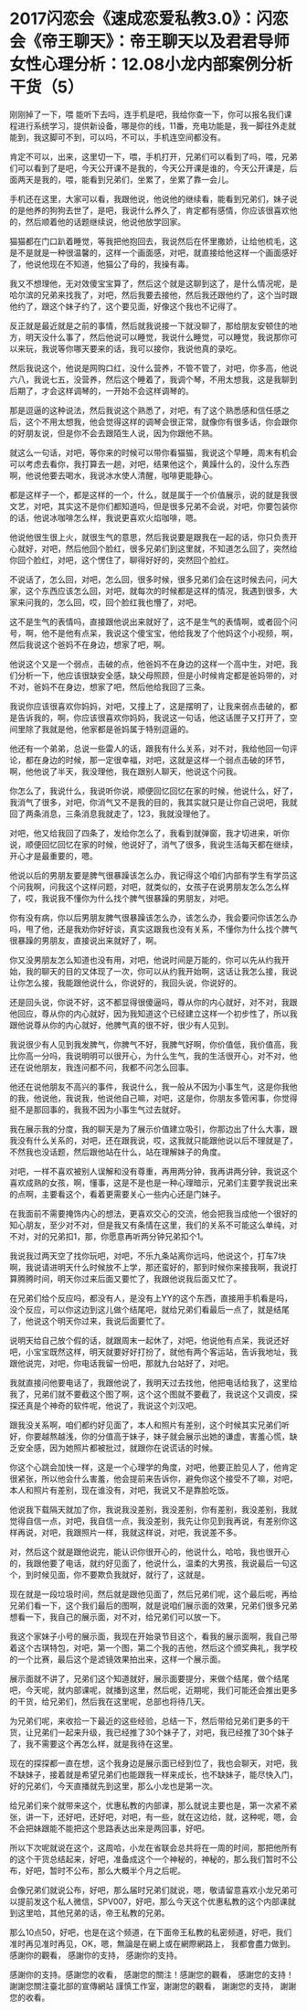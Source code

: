 # 2017闪恋会《速成恋爱私教3.0》：闪恋会《帝王聊天》：帝王聊天以及君君导师女性心理分析：12.08小龙内部案例分析干货（5）

刚刚掉了一下，喂 能听下去吗，连手机是吧，我给你查一下，你可以报名我们课程进行系统学习，提供新设备，哪是你的线，11番，充电功能是，我一脚往外走就能到，我这脚可不到，可以吗，不可以，手机连空间都没有。

肯定不可以，出来，这里切一下，喂，手机打开，兄弟们可以看到了吗，喂，兄弟们可以看到了是吧，今天公开课不是我的，今天公开课是谁的，今天公开课是，后面两天是我的，喂，能看到兄弟们，坐累了，坐累了靠一会儿。

手机还在这里，大家可以看，我跟他说，他说他的继续看，能看到兄弟们，妹子说的是他养的狗狗去世了，是吧，我说什么养久了，肯定都有感情，你应该很喜欢他的，然后顺着他的话题继续说，他说他放学回家。

猫猫都在门口趴着睡觉，等我把他抱回去，我说然后在怀里撒娇，让给他梳毛，这是不是就是一种很温馨的，这样一个画面感，对吧，就直接给他这样一个画面感好了，他说他现在不知道，他猫公了母的，我操有毒。

我又不想理他，无对效傻宝宝算了，然后这个就是这聊到这了，是什么情况呢，是哈尔滨的兄弟来找我了，对吧，然后我要去接他，然后我还跟他约了，这个当时跟他约了，跟这个妹子约了，这个要见面，好像这个我也不记得了。

反正就是最近就是之前的事情，然后就我说接一下就没聊了，那给朋友安顿住的地方，明天没什么事了，然后他说可以睡觉，我说什么睡觉，可以睡觉，我说那你可以来玩，我说等你哪天要来的话，我可以接你，我说他真的录吃。

然后我说这个，他说是网购口红，没什么营养，不管不管了，对吧，你多高，他说六八，我说七五，没营养，然后这个睡着了，我调个琴，不用太想我，这是我聊到后期了，才会这样调琴的，一开始不会这样调琴的。

那是逗逼的这种说法，然后我说这个熟悉了，对吧，有了这个熟悉感和信任感之后，这个不用太想我，他会觉得这样的调琴会很正常，就像你有很多话，你会跟你的好朋友说，但是你不会去跟陌生人说，因为你跟他不熟。

就这么一句话，对吧，等你来的时候可以带你看猫猫，我说这个早睡，周末有机会可以考虑去看你，我打算去一趟，对吧，结果他这个，黄躁什么的，没什么东西啊，他说他要去喝水，我说冰水使人清醒，咖啡更能静心。

都是这样子一个，都是这样的一个，什么，就是属于一个价值展示，说的就是我很文艺，对吧，其实这不是你们都知道吗，但是很多兄弟不会说，对吧，你要包装你的话，他说冰咖啡怎么样，我说更喜欢火焰咖啡，嗯。

他说他很生很上火，就很生气的意思，然后我说要是跟我在一起的话，你只负责开心就好，对吧，然后他回个脸红，很多兄弟们到这里就，不知道怎么回了，突然给你回个脸红，对吧，这个愣住了，聊得好好的，突然回个脸红。

不说话了，怎么回，对吧，怎么回，很多时候，很多兄弟们会在这时候去问，问大家，这个东西应该怎么回，对吧，就每次的时候都是这样的情况，我遇到很多，大家来问我的，怎么回，哎，回个脸红我也懵了，对吧。

这不是生气的表情吗，直接跟他说出来就好了，这不是生气的表情啊，或者回个问号，啊，他不是他有点呆，我说这个傻宝宝，他给我发了个他妈这个小视频，啊，然后我说这个爸妈不在身边，想家了吧，啊。

他说这个又是一个弱点，击破的点，他爸妈不在身边的这样一个高中生，对吧，我们分析一下，他应该很缺安全感，缺父母照顾，但是小时候肯定都是爸妈带的，对不对，爸妈不在身边，想家了吧，然后他给我回了三条。

我说你应该很喜欢你妈妈，对吧，又撞上了，这是摆明了，让我来弱点击破的，都是告诉我的，啊，你应该很喜欢你妈妈，我说这一句话，他这话匣子又打开了，空间里除了我就是他，他家都是爸妈属于特别逗逼的。

他还有一个弟弟，总说一些雷人的话，跟我有什么关系，对不对，我给他回一句评论，都在身边的时候，那一定很幸福，对吧，这就是这样一个弱点击破的环节，啊，他他说了半天，我没理他，我在跟别人聊天，他说这个问我。

你怎么了，我说什么，我说听你说，顺便回忆回忆在家的时候，他说什么，好了，我消气了很多，对吧，你消气又不是我的目的，我其实就只是让你自己说吧，我就回了两条消息，三条消息我就走了，123，我就没理他了。

对吧，他又给我回了四条了，发给你怎么了，我看到就弹窗，我才切进来，听你说，顺便回忆回忆在家的时候，他说好了，消气了很多，我说生活每天都在继续，开心才是最重要的，嗯。

他说以后的男朋友要是脾气很暴躁该怎么办，我记得这个咱们内部有学生有学员这个问我啊，问我这个这样问题，对吧，就类似的，女孩子在说男朋友怎么怎么样了，哎，我说我不懂你为什么找个脾气很暴躁的男朋友，对吧。

你有没有病，你以后男朋友脾气很暴躁该怎么办，该怎么办，我会要问你该怎么办吗，甩了他，还是我劝你好好谈，真实这跟我也没有关系，不懂你为什么找个脾气很暴躁的男朋友，直接说出来就好了，啊。

你又没男朋友怎么知道也没有用，对吧，他说时间是万能的，你可以先从约我开始，我的聊天的目的又体现了一次，你可以从约我开始啊，这话让我怎么接，我说让你怎么接，我能跟他说什么，你说好的，我回头说，你说好的。

还是回头说，你说不好，这不都显得很傻逼吗，尊从你的内心就好，对不对，我跟他回应，尊从你的内心就好，因为我知道这个已经建立这样一个初步性了，所以我跟他说尊从你的内心就好，他脾气真的很不好，很少有人见到。

我说很少有人见到我发脾气，你脾气不好，我脾气好啊，你价值低，我价值高，我比你高一分吗，我说明明可以很开心，为什么生气，我的生活很开心，对不对，他还在说他朋友，我连问都不问，我都不问怎么回事。

他还在说他朋友不高兴的事件，我说什么，我一般从不因为小事生气，这是你我他的我，他说他，我说我，他说他自己嘛，对吧，这是你，你朋友多管闲事，你觉得挺不是那回事的，我我不因为小事生气过去就好。

我在展示我的分度，我的聊天是为了展示价值建立吸引，你那边出了什么大事，跟我没有什么关系的，对吧，还在跟我说，哎，这我就只能跟他说以后不理就是了，不然我也没话题，然后跟他站在什么，站在理解妹子的角度。

对吧，一样不喜欢被别人误解和没有尊重，再用两分钟，我再讲两分钟，我说这个喜欢成熟的女孩，啊，懂事，这是不是也是一种心理暗示，兄弟们主要学我说出来的点啊，主要看这个，看着更需要关心一些内心还是门妹子。

在我面前不需要掩饰内心的想法，更喜欢交心的交流，他会把我当成他一个很好的知心朋友，至少对不对，但是我又有条情在这里，我们的关系不可能这么单纯，对不对，对的兄弟扣1，那，你愿意再听两分钟兄弟扣个1。

我说我过两天空了找你玩吧，对吧，不乐九条站离你远吗，他说这个，打车7块啊，我说请进明天什么时候放不上学，那还蛮好的，那到时候你来接我啊，我说打算腾腾时间，明天你过来后面又要忙了，我跟他说我后面又忙了。

在兄弟们给个反应吗，都没有人，是没有上YY的这个东西，直接用手机看是吗，没个反应，可以你这边到这儿做个结尾吧，就给兄弟们看最后一点了，就是结尾了，他说这个明天你过来，我说后面要忙了。

说明天给自己放个假的话，就跟周末一起休了，对吧，他说他有点呆，我说还好吧，小宝宝既然这样，明天就要好好打扮了，就他有两个客运站，告诉我地址，我跟他说完，对吧，你电话我留一份吧，那就九台站好了，对吧。

我就直接问他要电话了，我跟他说了，我明天过去找他，他把电话给我了，这里给我了，兄弟们就不要截这个图了啊，这个这个图就不要截了，我说这个又调皮，探探还真是个神奇的软件呢，他说了，我说这个刘汉吧。

跟我没关系啊，咱们都约好见面了，本人和照片有差别，这个时候其实兄弟们听好，你要越熬越浅，你的分值高于妹子，妹子就会展示出她的谦虚，害羞心慌，缺乏安全感，因为她照片都被批过，就跟你在说谎话的时候。

你这个心跳会加快一样，这是一个心理学的角度，对吧，他要正脸见人了，他肯定很紧张，所以他会什么害羞，他会提前来告诉你，避免你这个接受不了嘛，对吧，本人和照片有差别，现在谁没有，对吧，我说又不是靠脸吃饭。

他说我下载隔天就加了你，我说我没差别，我没差别，你有差别，我没差别，我就觉得自信一点，对吧，我自信一点，我没差别，我先让你见到我再说，有差别你这样再说，对吧，我跟照片一样，我就这样说，对吧，我说差不多。

对，然后这个就是跟他说完，能认识你很开心的，他说什么，哈哈，我也很开心的，我跟他要了电话，就约好见面了，他说什么，温柔的大男孩，我说最后一句这个，到时候见面，你不要欺负我就好，就行了，这就是。

现在就是一段垃圾时间，然后就是跟他见面了，然后兄弟们呢，这个最后呢，再给兄弟们看一下，这个我们最后的图啊，就是说咱们展示面的效果，兄弟们很多兄弟想看一下，我自己的展示面，对不对，给兄弟们可以放一下。

我这个家妹子小号的展示面，我现在开始录节目这个，看我的展示面啊，我自己带着这个古琪特包，对吧，第一个图，第二个我的吉他，然后这个颁奖典礼，我学校的一个比赛，最后这个是滤镜效果拍出来，这样一个展示面。

展示面就不讲了，兄弟们这个知道就好，展示面要提分，来做个结尾，做个结尾吧，今天呢，就内部课呢，就播到这里，然后呢，近期呢，我们可能还会推出更多的干货，给兄弟们，然后我在这里呢，总部也将待几天。

为兄弟们呢，来收拾一下最近的这些经验，总结一下，然后带给兄弟们更多的干货，让兄弟们一起来升级，我已经推了30个妹子了，对吧，我已经推了30个妹子了，我不需要这个再怎么样，就是我待在这里。

现在的探探都一直在想，这个我身边是展示面已经到位了，我也会聊天，对吧，我不缺妹子，接着就是希望兄弟们也能跟我一样来成长，也不缺妹子，能尽快入门，好的兄弟们，今天直播就先到这里，那么小龙也是第一次。

给兄弟们来个就带来这个，优惠私教的内部课，那么就说主要也是，第一次紧不紧张，讲一下，还好吧，还好吧，对吧，有一些，就在这边给，就，这种呢，嗯，会不会把妹跟能不能把这个思路表达出来是两回事，好吧。

所以下次呢就说在这个，这周哈，小龙在省联会总共将在一周的时间，那把他所有的这个干货总结起来，好吧，准备成这个一个神秘的，神秘的，那么我们暂时不公布，好吧，暂时不公布，那么大概半个月之后呢。

会像兄弟们就说公布，好吧，那么届时兄弟们就说，嗯，敬请留意喜欢小龙兄弟可以提前发这个私人微信，SPV007，好吧，那么今天这个优惠私教的这个内部课就到这里哈，其他兄弟的话，帝王私教的兄弟。

那么10点50，好吧，也是在这个频道，在下面帝王私教的私密频道，好吧，我们准时再见准时再见，OK，嗯，無論是在網上或在網際網路上， 我都會盡力做到。感謝你的觀看， 感謝你的支持， 感謝你的支持。

 感謝你的支持。感謝您的收看， 感謝您的關注！感謝您的觀看， 感謝您的支持！謝謝您關注臺北部的宣傳網站 謹慎工作室，謝謝您的觀看， 謝謝您的支持， 謝謝您的收看。


